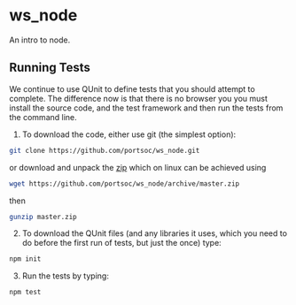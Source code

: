 ws_node
=======

An intro to node.


Running Tests
-------------

We continue to use QUnit to define tests that you should attempt to complete.  The difference now is that there is no browser you you must install the source code, and the test framework and then run the tests from the command line.

1. To download the code, either use git (the simplest option):
```bash
git clone https://github.com/portsoc/ws_node.git
```
or download and unpack the [zip](https://github.com/portsoc/ws_node/archive/master.zip) which on linux can be achieved using
```bash
wget https://github.com/portsoc/ws_node/archive/master.zip
```
then
```bash
gunzip master.zip
```
2. To download the QUnit files (and any libraries it uses, which you need to do before the first run of tests, but just the once) type:
```bash
npm init
```
3. Run the tests by typing:
```bash
npm test
```
